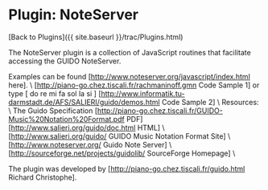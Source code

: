 # Plugin: NoteServer

[Back to Plugins]({{ site.baseurl }}/trac/Plugins.html)

The NoteServer plugin is a collection of JavaScript routines that facilitate accessing the GUIDO NoteServer.

Examples can be found [http://www.noteserver.org/javascript/index.html here]. \\
[http://piano-go.chez.tiscali.fr/rachmaninoff.gmn Code Sample 1] or type [ do re mi fa sol la si ] [http://www.informatik.tu-darmstadt.de/AFS/SALIERI/guido/demos.html Code Sample 2] \\
Resources: \\ 
The Guido Specification [http://piano-go.chez.tiscali.fr/GUIDO-Music%20Notation%20Format.pdf PDF]
[http://www.salieri.org/guido/doc.html HTML] \\
[http://www.salieri.org/guido/ GUIDO Music Notation Format Site] \\
[http://www.noteserver.org/ Guido Note Server] \\
[http://sourceforge.net/projects/guidolib/ SourceForge Homepage] \\

The plugin was developed by [http://piano-go.chez.tiscali.fr/guido.html Richard Christophe].
